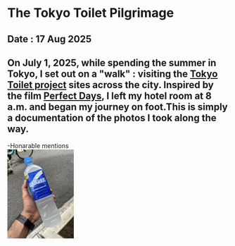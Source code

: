 # The Tokyo Toilet Pilgrimage
Date : 17 Aug 2025
---

On July 1, 2025, while spending the summer in Tokyo, I set out on a "walk" : visiting the [Tokyo Toilet project](https://en.wikipedia.org/wiki/The_Tokyo_Toilet) sites across the city. Inspired by the film [Perfect Days](https://en.wikipedia.org/wiki/Perfect_Days), I left my hotel room at 8 a.m. and began my journey on foot.This is simply a documentation of the photos I took along the way.
---

-Honarable mentions<br>
<img src="IMG_7265.jpeg" alt="alt text" width="30%" >

